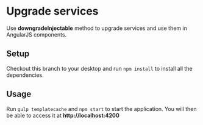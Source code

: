 # Upgrade services
Use **downgradeInjectable** method to upgrade services and use them in AngularJS components.

## Setup

Checkout this branch to your desktop and run `npm install` to install all the dependencies.

## Usage

Run `gulp templatecache` and `npm start` to start the application. You will then be able to access it at **http://localhost:4200**

